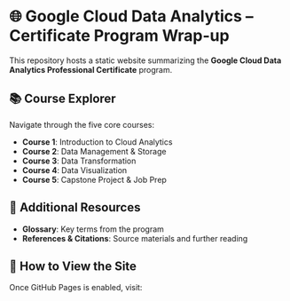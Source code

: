 # 🌐 Google Cloud Data Analytics – Certificate Program Wrap-up

This repository hosts a static website summarizing the **Google Cloud Data Analytics Professional Certificate** program.

## 📚 Course Explorer

Navigate through the five core courses:
- **Course 1**: Introduction to Cloud Analytics
- **Course 2**: Data Management & Storage
- **Course 3**: Data Transformation
- **Course 4**: Data Visualization
- **Course 5**: Capstone Project & Job Prep

## 📎 Additional Resources

- **Glossary**: Key terms from the program
- **References & Citations**: Source materials and further reading

## 🚀 How to View the Site

Once GitHub Pages is enabled, visit: 
